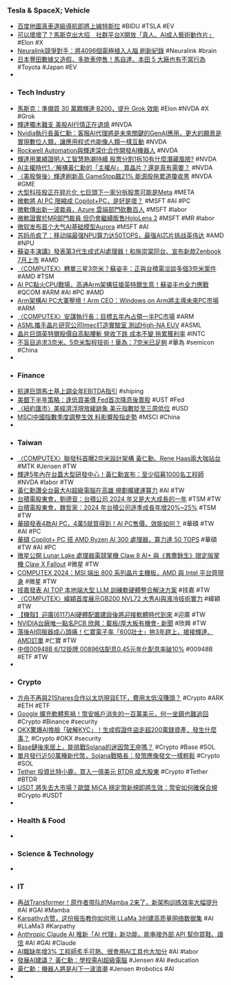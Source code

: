 ### Tesla & SpaceX; Vehicle
- [百度地圖真車道級導航即將上線特斯拉](https://technews.tw/2024/06/04/baidu-map-v20-tesla/) #BIDU #TSLA #EV
- [可以壞壞了？馬斯克出大招　社群平台X開放「真人、AI成人藝術動作片」](https://tw.nextapple.com/international/20240604/B83FFB5BA1320E114D57B290B7FD5620) #Elon #X
- [Neuralink競爭對手：將4096個電極植入人腦 刷新紀錄](https://news.cnyes.com/news/id/5584269) #Neuralink #brain
- [日本豐田數據又造假，多款車停售！馬自達、本田 5 大廠也有不當行為](https://www.managertoday.com.tw/articles/view/68669) #Toyota #Japan #EV
-
- ### Tech Industry
- [馬斯克：準備買 30 萬顆輝達 B200，提升 Grok 效能](https://technews.tw/2024/06/04/elon-musk-nvidia-b200-grok/) #Elon #NVDA #X #Grok
- [輝達獨木難支 美股AI行情正在退燒](https://news.cnyes.com/news/id/5584959) #NVDA
- [Nvidia執行長黃仁勳：客服AI代理將是未來關鍵的GenAI應用，更大的願景是實現數位人類，讓應用程式也能像人類一樣互動](https://www.ithome.com.tw/news/163273) #NVDA
- [Rockwell Automation與輝達深化合作開發AI機器人](https://news.cnyes.com/news/id/5584993) #NVDA
- [輝達用業績證明人工智慧熱潮持續 股票分割1拆10有什麼潛藏風險?](https://news.cnyes.com/news/id/5586015) #NVDA
- [AI主權時代1／解構黃仁勳的「主權AI」 賣晶片？還是真有需要？](https://money.udn.com/money/story/123742/8009551) #NVDA
- [〈美股盤後〉輝達刷新高 GameStop飆21% 能源股拖累道瓊收黑](https://news.cnyes.com/news/id/5585087) #NVDA #GME
- [大型科技股正在碎片化 七巨頭下一家分拆股票可能是Meta](https://news.cnyes.com/news/id/5584858) #META
- [微軟將 AI PC 限縮成 Copilot+PC，是好是壞？](https://technews.tw/2024/06/04/copilotpc/) #MSFT #AI #PC
- [微軟傳出新一波裁員，Azure 雲端部門砍數百人](https://finance.technews.tw/2024/06/04/microsoft-cutting-hundreds-of-jobs-in-azure-cloud-business/) #MSFT #labor
- [微軟證實於MR部門裁員 但仍會繼續販售HoloLens 2](https://news.cnyes.com/news/id/5585082) #MSFT #MR #labor
- [微软发布首个大气AI基础模型Aurora](https://www.jiqizhixin.com/articles/2024-06-04-4) #MSFT #AI
- [苏妈杀疯了：移动端最强NPU算力达50TOPS，最强AI芯片挑战英伟达](https://www.jiqizhixin.com/articles/2024-06-04-6) #AMD #NPU
- [蘇姿丰演講》發表第3代生成式AI處理器！和施崇棠同台、宣布新款Zenbook 7月上市](https://www.wealth.com.tw/articles/d42f1070-b554-48ca-8380-8b7b1eac21aa) #AMD
- [〈COMPUTEX〉轉單三星3奈米？蘇姿丰：正與台積電洽談多個3奈米案件](https://news.cnyes.com/news/id/5584674) #AMD #TSM
- [AI PC點火CPU戰場，高通Arm架構狂搶英特爾生意！蘇姿丰也全力應戰](https://www.bnext.com.tw/article/79311/ai-pc-copilot-arm-pc-cpu) #QCOM #ARM #AI #PC #AMD
- [Arm架構AI PC大軍壓境！Arm CEO：Windows on Arm將主導未來PC市場](https://www.bnext.com.tw/article/79312/computex2024-arm-keynote) #ARM
- [〈COMPUTEX〉安謀執行長：目標五年內占領一半PC市場](https://news.cnyes.com/news/id/5584931) #ARM
- [ASML攜手晶片研究公司Imec打造實驗室 測試High-NA EUV](https://news.cnyes.com/news/id/5584964) #ASML
- [晶片巨頭英特爾股價自高點腰斬 營收下跌 成本不變 拖累獲利率](https://news.cnyes.com/news/id/5584947) #INTC
- [不盲目追求3奈米、5奈米製程技術！華為：7奈米已足夠](https://news.cnyes.com/news/id/5585117) #華為 #semicon #China
-
- ### Finance
- [航運巨頭馬士基上調全年EBITDA指引](https://news.cnyes.com/news/id/5585086) #shiping
- [美銀下半年策略：逢低買美債 Fed首次降息後賣股](https://www.moneydj.com/kmdj/news/newsviewer.aspx?a=e0ea9468-465f-46b0-a013-7e1bb49a2c3f) #UST #Fed
- [〈紐約匯市〉美經濟浮現放緩跡象 美元指數貶至三周低位](https://news.cnyes.com/news/id/5585080) #USD
- [MSCI中國指數季度調整生效 料影響股指走勢](https://news.cnyes.com/news/id/5585685) #MSCI #China
-
- ### Taiwan
- [〈COMPUTEX〉聯發科首曝2奈米設計架構 黃仁勳、Rene Haas兩大咖站台](https://news.cnyes.com/news/id/5586299) #MTK #Jensen #TW
- [輝達5年內在台蓋大型研發中心！黃仁勳宣布：至少招募1000名工程師](https://www.wealth.com.tw/articles/e7137a50-6048-4e0f-8e7a-272daf141948) #NVDA #labor #TW
- [黃仁勳讚全台最大AI超級電腦在高雄 規劃擴建運算力](https://www.cna.com.tw/news/afe/202406040171.aspx) #AI #TW
- [台積電股東會，劉德音：台積公司 2024 年又是大大成長的一年](https://finance.technews.tw/2024/06/04/tsmc-shareholders-meeting-2/) #TSM #TW
- [台積電股東會，魏哲家：2024 年台積公司逐季成長年增20%~25%](https://finance.technews.tw/2024/06/04/in-2024-tsmcs-quarter-to-quarter-growth-will-increase-by-2025-annually/) #TSM #TW
- [華碩發表4款AI PC，4萬5就買得到！AI PC售價、效能如何？](https://www.bnext.com.tw/article/79313/asus-aipc-ai-alwaysincredible-2024-computex-pc-zenbook-proart) #華碩 #TW #AI #PC
- [華碩 Copilot+ PC 搭 AMD Ryzen AI 300 處理器，算力達 50 TOPS](https://ccc.technews.tw/2024/06/04/asus-at-computex-2024-1/) #華碩 #TW #AI #PC
- [微星公開 Lunar Lake 處理器電競掌機 Claw 8 AI+ 與《異塵餘生》限定版掌機 Claw X Fallout](https://gnn.gamer.com.tw/detail.php?sn=268738) #微星 #TW
- [COMPUTEX 2024：MSI 端出 800 系列晶片主機板，AMD 與 Intel 平台齊現身](https://benchlife.info/computex-2024-msi-launches-800-series-chip-motherboard-amd-and-intel-platforms-appear-together/) #微星 #TW
- [技嘉發表 AI TOP 本地端大型 LLM 訓練軟硬體整合解決方案](https://news.xfastest.com/gigabyte/140753/gigabyte-ai-top-llm/) #技嘉 #TW
- [〈COMPUTEX〉緯穎首度展示GB200 NVL72 大秀AI與液冷技術實力](https://news.cnyes.com/news/id/5584818) #緯穎 #TW
- [【機殼】迎廣(6117)AI硬體配置建設後將迎接軟體時代到來](https://uanalyze.com.tw/articles/681715427) #迎廣 #TW
- [NVIDIA台廠唯一點名PCB 欣興：載板/厚大板有機會- 新聞](https://m.moneydj.com/f1a.aspx?a=38df86f2-f31b-4e01-bf91-389ae28d8153) #欣興 #TW
- [落後AI伺服器成心頭痛！仁寶電子率「600壯士」拚3年趕上，搶接輝達、AMD訂單](https://www.bnext.com.tw/article/79298/compal-shareholders-meeting) #仁寶 #TW
- [中信00948B 6/12掛牌 00896估配息0.45元年化配息率破10%](https://news.cnyes.com/news/id/5584849) #00948B #ETF #TW
-
- ### Crypto
- [方舟不再與21Shares合作以太坊現貨ETF，費用太低沒賺頭？](https://abmedia.io/ark-invest-no-longer-cooperates-with-21shares-for-eth-etf) #Crypto #ARK #ETH #ETF
- [Google 擴充軟體惹禍！幣安帳戶消失的一百萬美元，何一坐鎮也難追回](https://abmedia.io/the-disappeared-mln-from-binance-account) #Crypto #Binance #security
- [OKX驚爆AI換臉「破解KYC」！生成假證件盜走超200萬鎂資產，發生什麼事？](https://www.blocktempo.com/okx-user-lost-2-million-in-deep-fake-ai-scam/) #Crypto #OKX #security
- [Base鏈後來居上，能挑戰Solana的迷因幣王座嗎？](https://www.blocktempo.com/the-battle-for-memecoin-market-solana-vs-base/) #Crypto #Base #SOL
- [單月發行近50萬種新代幣，Solana戰略長：發幣應像發文一樣輕鬆](https://abmedia.io/solana-launched-nearly-half-a-million-tokens-last-month) #Crypto #SOL
- [Tether 投資比特小鹿，買入一億美元 BTDR 成大股東](https://abmedia.io/tether-private-placement-of-bitdeer) #Crypto #Tether #BTDR
- [USDT 將失去大市場？歐盟 MiCA 穩定幣新規即將生效：幣安如何確保合規](https://abmedia.io/mica-effect-on-stable-coin-rule) #Crypto #USDT
-
- ### Health & Food
-
- ### Science & Technology
-
- ### IT
- [再战Transformer！原作者带队的Mamba 2来了，新架构训练效率大幅提升](https://www.jiqizhixin.com/articles/2024-06-04-7) #AI #GAI #Mamba
- [Karpathy点赞，这份报告教你如何用 LLaMa 3创建高质量网络数据集](https://www.jiqizhixin.com/articles/2024-06-04-3) #AI #LLaMa3 #Karpathy
- [Anthropic Claude AI 推新「AI 代理」新功能，能串接外部 API 幫你買鞋、讀信](https://technews.tw/2024/06/04/anthropics-ai-now-lets-you-create-bots-to-work-for-you/) #AI #GAI #Claude
- [AI職缺年增3% 工程師炙手可熱、很會用AI工具也大加分](https://www.rti.org.tw/news/view/id/2208383) #AI #labor
- [發展AI建議？ 黃仁勳：學校需AI超級電腦](https://anntw.com/articles/20240604-KTih) #Jensen #AI #education
- [黃仁勳：機器人將是AI下一波浪潮](https://news.pchome.com.tw/science/technice/20240604/index-71748537081702338005.html) #Jensen #robotics #AI
-